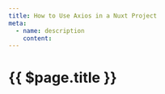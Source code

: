 ```yaml
---
title: How to Use Axios in a Nuxt Project
meta:
  - name: description
    content: 
---
```


# {{ $page.title }}
